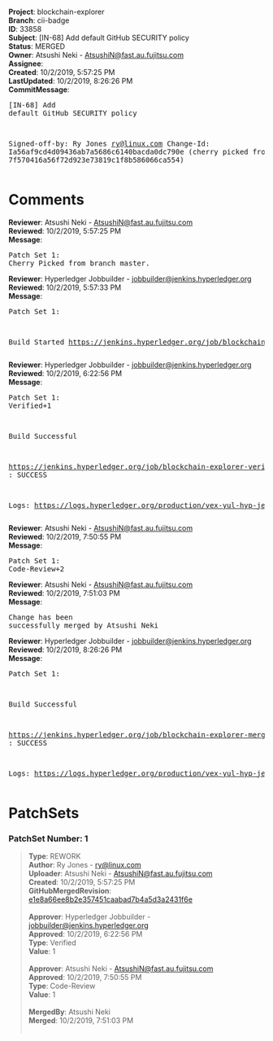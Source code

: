 <strong>Project</strong>: blockchain-explorer<br><strong>Branch</strong>: cii-badge<br><strong>ID</strong>: 33858<br><strong>Subject</strong>: [IN-68] Add default GitHub SECURITY policy<br><strong>Status</strong>: MERGED<br><strong>Owner</strong>: Atsushi Neki - AtsushiN@fast.au.fujitsu.com<br><strong>Assignee</strong>:<br><strong>Created</strong>: 10/2/2019, 5:57:25 PM<br><strong>LastUpdated</strong>: 10/2/2019, 8:26:26 PM<br><strong>CommitMessage</strong>:<br><pre>[IN-68] Add default GitHub SECURITY policy

Signed-off-by: Ry Jones <ry@linux.com>
Change-Id: Ia56af9cd4d09436ab7a5686c6140bacda0dc790e
(cherry picked from commit 7f570416a56f72d923e73819c1f8b586066ca554)
</pre><h1>Comments</h1><strong>Reviewer</strong>: Atsushi Neki - AtsushiN@fast.au.fujitsu.com<br><strong>Reviewed</strong>: 10/2/2019, 5:57:25 PM<br><strong>Message</strong>: <pre>Patch Set 1: Cherry Picked from branch master.</pre><strong>Reviewer</strong>: Hyperledger Jobbuilder - jobbuilder@jenkins.hyperledger.org<br><strong>Reviewed</strong>: 10/2/2019, 5:57:33 PM<br><strong>Message</strong>: <pre>Patch Set 1:

Build Started https://jenkins.hyperledger.org/job/blockchain-explorer-verify-x86_64/311/</pre><strong>Reviewer</strong>: Hyperledger Jobbuilder - jobbuilder@jenkins.hyperledger.org<br><strong>Reviewed</strong>: 10/2/2019, 6:22:56 PM<br><strong>Message</strong>: <pre>Patch Set 1: Verified+1

Build Successful 

https://jenkins.hyperledger.org/job/blockchain-explorer-verify-x86_64/311/ : SUCCESS

Logs: https://logs.hyperledger.org/production/vex-yul-hyp-jenkins-3/blockchain-explorer-verify-x86_64/311</pre><strong>Reviewer</strong>: Atsushi Neki - AtsushiN@fast.au.fujitsu.com<br><strong>Reviewed</strong>: 10/2/2019, 7:50:55 PM<br><strong>Message</strong>: <pre>Patch Set 1: Code-Review+2</pre><strong>Reviewer</strong>: Atsushi Neki - AtsushiN@fast.au.fujitsu.com<br><strong>Reviewed</strong>: 10/2/2019, 7:51:03 PM<br><strong>Message</strong>: <pre>Change has been successfully merged by Atsushi Neki</pre><strong>Reviewer</strong>: Hyperledger Jobbuilder - jobbuilder@jenkins.hyperledger.org<br><strong>Reviewed</strong>: 10/2/2019, 8:26:26 PM<br><strong>Message</strong>: <pre>Patch Set 1:

Build Successful 

https://jenkins.hyperledger.org/job/blockchain-explorer-merge-x86_64/149/ : SUCCESS

Logs: https://logs.hyperledger.org/production/vex-yul-hyp-jenkins-3/blockchain-explorer-merge-x86_64/149</pre><h1>PatchSets</h1><h3>PatchSet Number: 1</h3><blockquote><strong>Type</strong>: REWORK<br><strong>Author</strong>: Ry Jones - ry@linux.com<br><strong>Uploader</strong>: Atsushi Neki - AtsushiN@fast.au.fujitsu.com<br><strong>Created</strong>: 10/2/2019, 5:57:25 PM<br><strong>GitHubMergedRevision</strong>: [e1e8a66ee8b2e357451caabad7b4a5d3a2431f6e](https://github.com/hyperledger-gerrit-archive/blockchain-explorer/commit/e1e8a66ee8b2e357451caabad7b4a5d3a2431f6e)<br><br><strong>Approver</strong>: Hyperledger Jobbuilder - jobbuilder@jenkins.hyperledger.org<br><strong>Approved</strong>: 10/2/2019, 6:22:56 PM<br><strong>Type</strong>: Verified<br><strong>Value</strong>: 1<br><br><strong>Approver</strong>: Atsushi Neki - AtsushiN@fast.au.fujitsu.com<br><strong>Approved</strong>: 10/2/2019, 7:50:55 PM<br><strong>Type</strong>: Code-Review<br><strong>Value</strong>: 1<br><br><strong>MergedBy</strong>: Atsushi Neki<br><strong>Merged</strong>: 10/2/2019, 7:51:03 PM<br><br></blockquote>